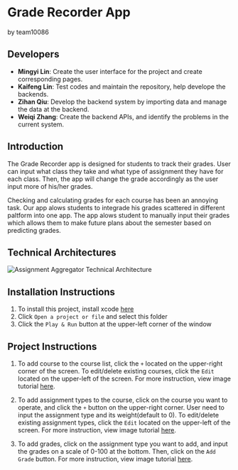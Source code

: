 # Grade Recorder App
by team10086

## Developers
- **Mingyi Lin**: Create the user interface for the project and create corresponding pages.
- **Kaifeng Lin**: Test codes and maintain the repository, help develope the backends.
- **Zihan Qiu**: Develop the backend system by importing data and manage the data at the backend.
- **Weiqi Zhang**: Create the backend APIs, and identify the problems in the current system.

## Introduction
The Grade Recorder app is designed for students to track their grades. User can input what class they take and what type of assignment they have for each class. Then, the app will change the grade accordingly as the user input more of his/her grades. 

Checking and calculating grades for each course has been an annoying task. Our app alows students to integrade his grades scattered in different paltform into one app. The app alows student to manually input their grades which allows them to make future plans about the semester based on predicting grades. 


## Technical Architectures
![Assignment Aggregator Technical Architecture](https://user-images.githubusercontent.com/73103203/236536444-81aab033-cff7-408f-95e9-bba8be0fa08d.png)

## Installation Instructions
1. To install this project, install xcode [here](https://apps.apple.com/us/app/xcode/id497799835?mt=12)
2. Click ```Open a project or file``` and select this folder
3. Click the ```Play & Run``` button at the upper-left corner of the window

## Project Instructions
1. To add course to the course list, click the ```+``` located on the upper-right corner of the screen. To edit/delete existing courses, click the ```Edit``` located on the upper-left of the screen. 
 For more instruction, view image tutorial [here](https://user-images.githubusercontent.com/73103203/236522931-8ae4abd8-d471-4e8a-a8e5-25bb7fc3eb00.png).
  
2. To add assignment types to the course, click on the course you want to operate, and click the ```+``` button on the upper-right corner. User need to input the assignment type and its weight(default to 0). To edit/delete existing assignment types, click the ```Edit``` located on the upper-left of the screen. 
For more instruction, view image tutorial [here](https://user-images.githubusercontent.com/73103203/236523103-1c6f7285-210d-43d0-81d2-b97687e51a30.png).

3. To add grades, click on the assignment type you want to add, and input the grades on a scale of 0-100 at the bottom. Then, click on the ```Add Grade``` button. For more instruction, view image tutorial [here](https://user-images.githubusercontent.com/73103203/236523184-c8cda280-e4ff-4d88-8773-964c90bef38b.png).


